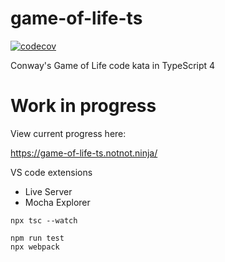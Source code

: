 # game-of-life-ts

[![codecov](https://codecov.io/gh/philipf/game-of-life-ts/branch/master/graph/badge.svg)](https://codecov.io/gh/philipf/game-of-life-ts)

Conway's Game of Life code kata in TypeScript 4

# Work in progress

View current progress here:

https://game-of-life-ts.notnot.ninja/

VS code extensions
- Live Server
- Mocha Explorer

```
npx tsc --watch

npm run test
npx webpack
```
